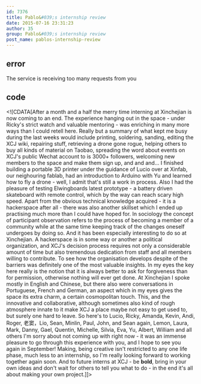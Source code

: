```yaml
---
id: 7376
title: Pablo&#039;s internship review
date: 2015-07-16 23:31:23
author: 35
group: Pablo&#039;s internship review
post_name: pablos-internship-review
---
```


## error
The service is receiving too many requests from you

## code
 <!\[CDATA\[After a month and a half the merry time interning at Xinchejian is now coming to an end. The experience hanging out in the space - under Ricky's strict watch and valuable mentoring - was enriching in many more ways than I could retell here. Really but a summary of what kept me busy during the last weeks would include printing, soldering, sanding, editing the XCJ wiki, repairing stuff, retrieving a drone gone rogue, helping others to buy all kinds of material on Taobao, spreading the word about events on XCJ's public Wechat account to is 3000+ followers, welcoming new members to the space and make them sign up, and and and... I finished building a portable 3D printer under the guidance of Lucio over at Xinfab, our neighouring fablab, had an introduction to Arduino with Yu and learned how to fly a drone - well, I admit that's still a work in process. Also I had the pleasure of testing Elwingboards latest prototype - a battery driven skateboard with remote control, which by the way can reach scary high speed. Apart from the obvious technical knowledge acquired - it is a hackerspace after all - there was also another skillset which I ended up practising much more than I could have hoped for. In sociology the concept of participant observation refers to the process of becoming a member of a community while at the same time keeping track of the changes oneself undergoes by doing so. And it has been especially interesting to do so at Xinchejian. A hackerspace is in some way or another a political organization, and XCJ's decision process requires not only a considerable amount of time but also tremendous dedication from staff and all members willing to contribute. To see how the organisation develops despite of the barriers was definitely one of the most valuable insights. In my eyes the key here really is the notion that it is always better to ask for forgiveness than for permission, otherwise nothing will ever get done. At Xinchejian I spoke mostly in English and Chinese, but there also were conversations in Portuguese, French and German, an aspect which in my eyes gives the space its extra charm, a certain cosmopolitan touch. This, and the innovative and collaborative, although sometimes also kind of rough atmosphere innate to it make XCJ a place maybe not easy to get used to, but surely one hard to leave. So here's to Lucio, Ricky, Amanda, Kevin, Andi, Roger, 老窦，Lio, Sean, Minlin, Paul, John, and Sean again, Lemon, Laura, Mark, Danny, Gael, Quentin, Michelle, Silvia, Eva, Yu, Albert, William and all others I'm sorry about not coming up with right now - it was an immense pleasure to go through this experience with you, and I hope to see you again in September! Making, being creative isn't restricted to any one life phase, much less to an internship, so I'm really looking forward to working together again soon. And to future interns at XCJ - be **bold**, bring in your own ideas and don't wait for others to tell you what to do - in the end it's all about making your own project.\]\]> 

